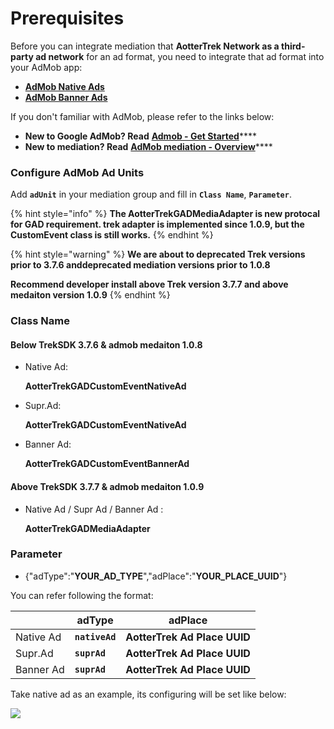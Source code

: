 # Prerequisites

Before you can integrate mediation that **AotterTrek Network as a third-party ad network** for an ad format, you need to integrate that ad format into your AdMob app:

* ****[**AdMob Native Ads**](https://developers.google.com/admob/ios/native/start)****
* ****[**AdMob Banner Ads**](https://developers.google.com/admob/ios/banner)****

If you don't familiar with AdMob, please refer to the links below:

* **New to Google AdMob? Read** [**Admob - Get Started**](https://developers.google.com/admob/ios/quick-start)****
* **New to mediation? Read** [**AdMob mediation - Overview**](https://developers.google.com/admob/ios/mediate)****

### Configure AdMob Ad Units

Add **`adUnit`** in your mediation group and fill in **`Class Name`**, **`Parameter`**.



{% hint style="info" %}
**The AotterTrekGADMediaAdapter is new protocal for GAD requirement. trek adapter is implemented since 1.0.9, but the CustomEvent class is still works.**
{% endhint %}

{% hint style="warning" %}
**We are about to deprecated Trek versions prior to 3.7.6 anddeprecated mediation versions prior to 1.0.8**

**Recommend developer install above Trek version 3.7.7 and above** **medaiton version 1.0.9**
{% endhint %}

### **Class Name**&#x20;

#### **B**elow TrekSDK 3.7.6 & admob medaiton 1.0.8

*   Native Ad:

    **AotterTrekGADCustomEventNativeAd**
*   Supr.Ad:

    **AotterTrekGADCustomEventNativeAd**
*   Banner Ad:

    **AotterTrekGADCustomEventBannerAd**

#### Above TrekSDK 3.7.7 & admob medaiton 1.0.9

*   Native Ad / Supr Ad / Banner Ad :&#x20;

    **AotterTrekGADMediaAdapter**

### Parameter

* {"adType":"**YOUR\_AD\_TYPE**","adPlace":"**YOUR\_PLACE\_UUID**"}

You can refer following the format:&#x20;

|           | adType         | adPlace                      |
| --------- | -------------- | ---------------------------- |
| Native Ad | **`nativeAd`** | **AotterTrek Ad Place UUID** |
| Supr.Ad   | **`suprAd`**   | **AotterTrek Ad Place UUID** |
| Banner Ad | **`suprAd`**   | **AotterTrek Ad Place UUID** |

Take native ad as an example, its configuring will be set like below:

![](../../.gitbook/assets/Admob\_native\_noTestUUID.png)
